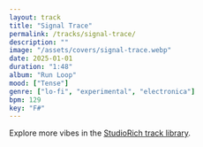 ```yaml
---
layout: track
title: "Signal Trace"
permalink: /tracks/signal-trace/
description: ""
image: "/assets/covers/signal-trace.webp"
date: 2025-01-01
duration: "1:48"
album: "Run Loop"
mood: ["Tense"]
genre: ["lo-fi", "experimental", "electronica"]
bpm: 129
key: "F#"
---
```


Explore more vibes in the [StudioRich track library](/tracks/).
